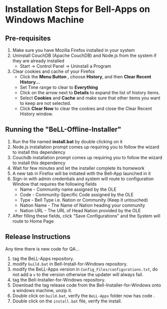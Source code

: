 # Installation Steps for Bell-Apps on Windows Machine
## Pre-requisites
1. Make sure you have Mozilla Firefox installed in your system
2. Uninstall CouchDB (Apache CouchDB) and Node.js from the system if they are already installed
	- Start &rarr; Control Panel &rarr; Uninstall a Program
3. Clear cookies and cache of your Firefox
	- Click the **Menu Button** , choose **History**, and then **Clear Recent History...**
	- Set Time range to clear to **Everything**
	- Click on the arrow next to **Details** to expand the list of history items.
	- Select **Cookies** and **Cache** and make sure that other items you want to keep are not selected.
	- Click **Clear Now** to clear the cookies and close the Clear Recent History window.

## Running the "BeLL-Offline-Installer"
1. Run the file named **install.bat** by double clicking on it
2. Node.js installation prompt comes up requiring you to follow the wizard to install this dependency
3. Couchdb installation prompt comes up requiring you to follow the wizard to install this dependency
4. Wait for few minutes and let the installer complete its homework
5. A new tab in Firefox will be initiated with the Bell-App launched in it
6. Sign-in with admin credentials and system will route to configuration Window that requires the following fields
	- Name - Community name assigned by the OLE
	- Code - Community-Specific Code assigned by the OLE
	- Type - Bell Type i.e. Nation or Community (Keep it untouched)
	- Nation Name - The Name of Nation heading your community
	- Nation URL - The URL of Head Nation provided by the OLE
7. After filling these fields, click "Save Configurations" and the System will route to Home Page


## Release Instructions 
Any time there is new code for QA...
  
1. tag the BeLL-Apps repository.
2. modify `build.bat` in Bell-Install-for-Windows repository.
3. modify the BeLL-Apps version in `Config_Files/configurations.txt`, do not add a `v` to the version otherwise the updater will always fail.
4. tag the Bell-Installer-for-Windows repository. 
5. Download the tag release code from the Bell-Installer-for-Windows onto a windows machine, unzip it.
6. Double click on `build.bat`, verify the `BeLL-Apps` folder now has code  .
7. Double click on the `install.bat` file, verify the install.
